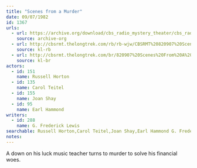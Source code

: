 ```yaml
---
title: "Scenes from a Murder"
date: 09/07/1982
id: 1367
urls: 
  - url: https://archive.org/download/cbs_radio_mystery_theater/cbs_radio_mystery_theater-1351-1399.zip/cbs_radio_mystery_theater-1351-1399%2Fcbsrmt_1367_scenes_from_a_murder.mp3
    source: archive-org
  - url: http://cbsrmt.thelongtrek.com/rb/rb-wjw/CBSRMT%20820907%20Scenes%20From%20A%20Murder_wjw.mp3
    source: kl-rb
  - url: http://cbsrmt.thelongtrek.com/br/820907%20Scenes%20From%20A%20Murder-WBBM.mp3
    source: kl-br
actors:  
  - id: 151
    name: Russell Horton  
  - id: 135
    name: Carol Teitel  
  - id: 155
    name: Joan Shay  
  - id: 95
    name: Earl Hammond
writers:  
  - id: 288
    name: G. Frederick Lewis
searchable: Russell Horton,Carol Teitel,Joan Shay,Earl Hammond G. Frederick Lewis
notes:  
---
```

A down on his luck music teacher turns to murder to solve his financial woes.